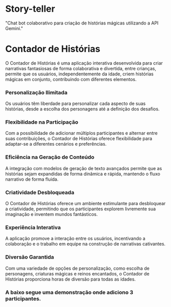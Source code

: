 # Story-teller
"Chat bot colaborativo para criação de histórias mágicas utilizando a API Gemini."

# Contador de Histórias

O Contador de Histórias é uma aplicação interativa desenvolvida para criar narrativas fantasiosas de forma colaborativa e divertida, entre crianças, permite que os usuários, independentemente da idade, criem histórias mágicas em conjunto, contribuindo com diferentes elementos.
### Personalização Ilimitada
Os usuários têm liberdade para personalizar cada aspecto de suas histórias, desde a escolha dos personagens até a definição dos desafios.
### Flexibilidade na Participação
Com a possibilidade de adicionar múltiplos participantes e alternar entre suas contribuições, o Contador de Histórias oferece flexibilidade para adaptar-se a diferentes cenários e preferências.
### Eficiência na Geração de Conteúdo
A integração com modelos de geração de texto avançados permite que as histórias sejam expandidas de forma dinâmica e rápida, mantendo o fluxo narrativo de forma fluida.


### Criatividade Desbloqueada
O Contador de Histórias oferece um ambiente estimulante para desbloquear a criatividade, permitindo que os participantes explorem livremente sua imaginação e inventem mundos fantásticos.

### Experiência Interativa
A aplicação promove a interação entre os usuários, incentivando a colaboração e o trabalho em equipe na construção de narrativas cativantes.

### Diversão Garantida
Com uma variedade de opções de personalização, como escolha de personagens, criaturas mágicas e reinos encantados, o Contador de Histórias proporciona horas de diversão para todas as idades.


### A baixo segue uma demonstração onde adiciono 3 participantes.








